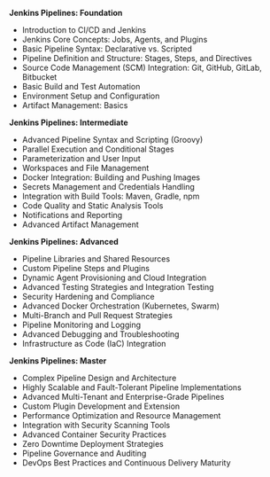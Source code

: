 **Jenkins Pipelines: Foundation**

*   Introduction to CI/CD and Jenkins
*   Jenkins Core Concepts: Jobs, Agents, and Plugins
*   Basic Pipeline Syntax: Declarative vs. Scripted
*   Pipeline Definition and Structure: Stages, Steps, and Directives
*   Source Code Management (SCM) Integration: Git, GitHub, GitLab, Bitbucket
*   Basic Build and Test Automation
*   Environment Setup and Configuration
*   Artifact Management: Basics

**Jenkins Pipelines: Intermediate**

*   Advanced Pipeline Syntax and Scripting (Groovy)
*   Parallel Execution and Conditional Stages
*   Parameterization and User Input
*   Workspaces and File Management
*   Docker Integration: Building and Pushing Images
*   Secrets Management and Credentials Handling
*   Integration with Build Tools: Maven, Gradle, npm
*   Code Quality and Static Analysis Tools
*   Notifications and Reporting
*   Advanced Artifact Management

**Jenkins Pipelines: Advanced**

*   Pipeline Libraries and Shared Resources
*   Custom Pipeline Steps and Plugins
*   Dynamic Agent Provisioning and Cloud Integration
*   Advanced Testing Strategies and Integration Testing
*   Security Hardening and Compliance
*   Advanced Docker Orchestration (Kubernetes, Swarm)
*   Multi-Branch and Pull Request Strategies
*   Pipeline Monitoring and Logging
*   Advanced Debugging and Troubleshooting
*   Infrastructure as Code (IaC) Integration

**Jenkins Pipelines: Master**

*   Complex Pipeline Design and Architecture
*   Highly Scalable and Fault-Tolerant Pipeline Implementations
*   Advanced Multi-Tenant and Enterprise-Grade Pipelines
*   Custom Plugin Development and Extension
*   Performance Optimization and Resource Management
*   Integration with Security Scanning Tools
*   Advanced Container Security Practices
*   Zero Downtime Deployment Strategies
*   Pipeline Governance and Auditing
*   DevOps Best Practices and Continuous Delivery Maturity

